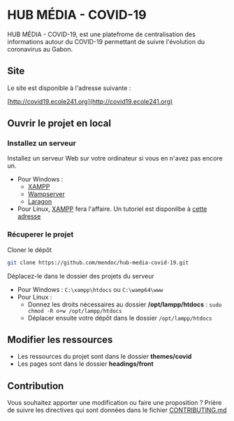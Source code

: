 # HUB MÉDIA - COVID-19

HUB MÉDIA - COVID-19, est une platefrome de centralisation des informations autour du COVID-19 permettant de suivre l'évolution du coronavirus au Gabon.

## Site
Le site est disponible à l'adresse suivante : 

[http://covid19.ecole241.org](http://covid19.ecole241.org)

## Ouvrir le projet en local

### Installez un serveur
Installez un serveur Web sur votre ordinateur si vous en n'avez pas encore un.
- Pour Windows :
    - [XAMPP](https://www.apachefriends.org/fr/index.html)
    - [Wampserver](http://www.wampserver.com/)
    - [Laragon](https://laragon.org/)
- Pour Linux, [XAMPP](https://www.apachefriends.org/fr/index.html) fera l'affaire. Un tutoriel est disponilbe à [cette adresse](http://ubuntu.i17.fr/internet/serveur-local-xampp)

### Récuperer le projet
Cloner le dépôt
```bash
git clone https://github.com/mendoc/hub-media-covid-19.git
```

Déplacez-le dans le dossier des projets du serveur
- Pour Windows : ```C:\xampp\htdocs``` ou ```C:\wamp64\www```
- Pour Linux : 
    - Donnez les droits nécessaires au dossier **/opt/lampp/htdocs** : ```sudo chmod -R o+w /opt/lampp/htdocs```
    - Déplacer ensuite votre dépôt dans le dossier ```/opt/lampp/htdocs```


## Modifier les ressources
- Les ressources du projet sont dans le dossier **themes/covid**
- Les pages sont dans le dossier **headings/front**

## Contribution
Vous souhaitez apporter une modification ou faire une proposition ? Prière de suivre les directives qui sont données dans le fichier [CONTRIBUTING.md](CONTRIBUTING.md) 
